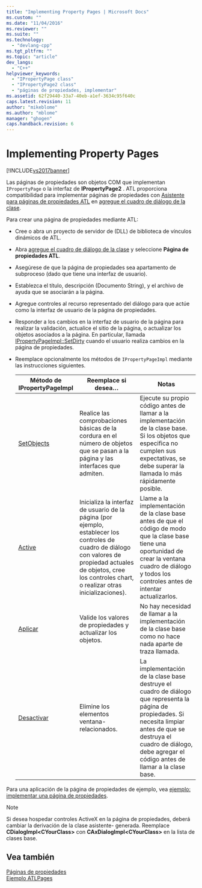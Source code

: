 ```yaml
---
title: "Implementing Property Pages | Microsoft Docs"
ms.custom: ""
ms.date: "11/04/2016"
ms.reviewer: ""
ms.suite: ""
ms.technology: 
  - "devlang-cpp"
ms.tgt_pltfrm: ""
ms.topic: "article"
dev_langs: 
  - "C++"
helpviewer_keywords: 
  - "IPropertyPage class"
  - "IPropertyPage2 class"
  - "páginas de propiedades, implementar"
ms.assetid: 62f29440-33a7-40eb-a1ef-3634c95f640c
caps.latest.revision: 11
author: "mikeblome"
ms.author: "mblome"
manager: "ghogen"
caps.handback.revision: 6
---
```

# Implementing Property Pages
[!INCLUDE[vs2017banner](../assembler/inline/includes/vs2017banner.md)]

Las páginas de propiedades son objetos COM que implementan `IPropertyPage` o la interfaz de **IPropertyPage2** .  ATL proporciona compatibilidad para implementar páginas de propiedades con [Asistente para páginas de propiedades ATL](../atl/reference/atl-property-page-wizard.md) en [agregue el cuadro de diálogo de la clase](../ide/add-class-dialog-box.md).  
  
 Para crear una página de propiedades mediante ATL:  
  
-   Cree o abra un proyecto de servidor de \(DLL\) de biblioteca de vínculos dinámicos de ATL.  
  
-   Abra [agregue el cuadro de diálogo de la clase](../ide/add-class-dialog-box.md) y seleccione **Página de propiedades ATL**.  
  
-   Asegúrese de que la página de propiedades sea apartamento de subproceso \(dado que tiene una interfaz de usuario\).  
  
-   Establezca el título, descripción \(Documento String\), y el archivo de ayuda que se asociarán a la página.  
  
-   Agregue controles al recurso representado del diálogo para que actúe como la interfaz de usuario de la página de propiedades.  
  
-   Responder a los cambios en la interfaz de usuario de la página para realizar la validación, actualice el sitio de la página, o actualizar los objetos asociados a la página.  En particular, llamada [IPropertyPageImpl::SetDirty](../Topic/IPropertyPageImpl::SetDirty.md) cuando el usuario realiza cambios en la página de propiedades.  
  
-   Reemplace opcionalmente los métodos de `IPropertyPageImpl` mediante las instrucciones siguientes.  
  
    |Método de IPropertyPageImpl|Reemplace si desea…|Notas|  
    |---------------------------------|-------------------------|-----------|  
    |[SetObjects](../Topic/IPropertyPageImpl::SetObjects.md)|Realice las comprobaciones básicas de la cordura en el número de objetos que se pasan a la página y las interfaces que admiten.|Ejecute su propio código antes de llamar a la implementación de la clase base.  Si los objetos que especifica no cumplen sus expectativas, se debe superar la llamada lo más rápidamente posible.|  
    |[Active](../Topic/IPropertyPageImpl::Activate.md)|Inicializa la interfaz de usuario de la página \(por ejemplo, establecer los controles de cuadro de diálogo con valores de propiedad actuales de objetos, cree los controles chart, o realizar otras inicializaciones\).|Llame a la implementación de la clase base antes de que el código de modo que la clase base tiene una oportunidad de crear la ventana cuadro de diálogo y todos los controles antes de intentar actualizarlos.|  
    |[Aplicar](../Topic/IPropertyPageImpl::Apply.md)|Valide los valores de propiedades y actualizar los objetos.|No hay necesidad de llamar a la implementación de la clase base como no hace nada aparte de traza llamada.|  
    |[Desactivar](../Topic/IPropertyPageImpl::Deactivate.md)|Elimine los elementos ventana\- relacionados.|La implementación de la clase base destruye el cuadro de diálogo que representa la página de propiedades.  Si necesita limpiar antes de que se destruya el cuadro de diálogo, debe agregar el código antes de llamar a la clase base.|  
  
 Para una aplicación de la página de propiedades de ejemplo, vea [ejemplo: implementar una página de propiedades](../atl/example-implementing-a-property-page.md).  
  
> [!NOTE]
>  Si desea hospedar controles ActiveX en la página de propiedades, deberá cambiar la derivación de la clase asistente\- generada.  Reemplace **CDialogImpl\<CYourClass\>** con **CAxDialogImpl\<CYourClass\>** en la lista de clases base.  
  
## Vea también  
 [Páginas de propiedades](../atl/atl-com-property-pages.md)   
 [Ejemplo ATLPages](../top/visual-cpp-samples.md)